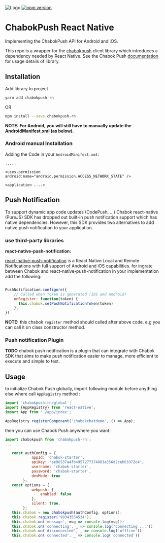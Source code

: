 ![Logo](https://github.com/chabokpush/chabok-client-rn-js/blob/master/logo.png) 
[![npm version](https://badge.fury.io/js/chabokpush-rn.svg)](https://badge.fury.io/js/chabokpush-rn)
# ChabokPush React Native
Implementing the ChabokPush API for Android and iOS.

This repo is a wrapper for the [chabokpush](https://github.com/chabokpush/chabok-client-js) client library which introduces a dependency needed by React Native. See the Chabok Push [documentation](https://doc.chabokpush.com/javascript/introducing.html) for usage details of library.

## Installation
Add library to project
```bash
yarn add chabokpush-rn
```
OR 
```bash
npm install --save chabokpush-rn
```
**NOTE: For Android, you will still have to manually update the AndroidManifest.xml (as below).**

### Android manual Installation
Adding the Code in your `AndroidManifest.xml`:

```
.....

<uses-permission android:name="android.permission.ACCESS_NETWORK_STATE" />

<application ....>
```
## Push Notification
To support dynamic app code updates (CodePush, ...) Chabok react-native (PureJS) SDK has dropped out built-in push notification support which has native dependencies.
However, this SDK provides two alternatives to add native push notification to your application.


### use third-party libraries

**react-native-push-notification:**

[react-native-push-notification](https://github.com/zo0r/react-native-push-notification) is a React Native Local and Remote Notifications with full support of Android and iOS capabilities. for ingrate between Chabok and react-native-push-notification in your implementation add the following:

```js

PushNotification.configure({
    // Called when Token is generated (iOS and Android)
    onRegister: function(token) {
      this.chabok.setPushNotificationToken(token)
    },
})
```
**NOTE:** this chabok `register` method should called after above code. e.g you can call it on class constructor method.

### Push notification Plugin 
**TODO** chabok push notification is a plugin that can integrate with Chabok SDK that aims to make push notification easier to manage, more efficient to execute and simple to test.


## Usage
to initialize Chabok Push globally, import following module before anything else where call `AppRegistry` method : 
```javascript
import 'chabokpush-rn/global';
import {AppRegistry} from 'react-native';
import App from './app/index';

AppRegistry.registerComponent('chabokchatdemo', () => App);

```
then you can use Chabok Push anywhere you want:
```javascript
import chabokpush from 'chabokpush-rn';
...

   const authConfig = {
            appId: 'chabok-starter',
            apiKey: 'ae98537a4fb4957277374083a356d2ceb63372c4',
            username: 'chabok-starter',
            password: 'chabok-starter',
            devMode: true
        };
   const options = {
            webpush: {
                enabled: false
            },
            silent: true,
        };
   this.chabok = new chabokpush(authConfig, options);
   this.chabok.register('98343534534');
   this.chabok.on('message', msg => console.log(msg));
   this.chabok.on('connecting', _ => console.log('Connecting ...'))
   this.chabok.on('disconnected', _ => console.log('offline'))
   this.chabok.on('connected', _ => console.log('connected'))

```
